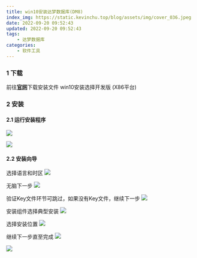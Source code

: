 ```yaml
---
title: win10安装达梦数据库(DM8)
index_img: https://static.kevinchu.top/blog/assets/img/cover_036.jpeg
date: 2022-09-20 09:52:43
updated: 2022-09-20 09:52:43
tags:
    - 达梦数据库
categories:
    - 软件工具
---
```


### 1 下载
前往[**官网**](https://eco.dameng.com/download/)下载安装文件
win10安装选择开发版 (X86平台)

### 2 安装

#### 2.1 运行安装程序
![](https://static.kevinchu.top/blog/public/20221018152704.png)

![](https://static.kevinchu.top/blog/public/20221018152802.png)

#### 2.2 安装向导

选择语言和时区
![](https://static.kevinchu.top/blog/public/20221018152841.png)

无脑下一步
![](https://static.kevinchu.top/blog/public/20221018152909.png)

验证Key文件环节可跳过，如果没有Key文件，继续下一步
![](https://static.kevinchu.top/blog/public/20221018152944.png)

安装组件选择典型安装
![](https://static.kevinchu.top/blog/public/20221018153151.png)

选择安装位置
![](https://static.kevinchu.top/blog/public/20221018153309.png)

继续下一步直至完成
![](https://static.kevinchu.top/blog/public/20221018153444.png)

![](https://static.kevinchu.top/blog/public/20221018153914.png)
